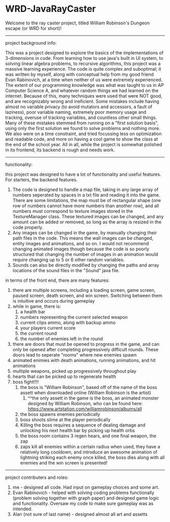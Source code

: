 # WRD-JavaRayCaster

Welcome to the ray caster project, titled William Robinson's Dungeon escape (or WRD for short)!

---------------------------------------------------------------------------------------------------------------------------------------------------------------------------------------------------------------------------------------------------------------------------------------------------------------------------------

project background info:

This was a project designed to explore the basics of the implementations of 3-dimensions in code. From learning how to use java's built in UI system, to solving linear algebra problems, to recursive algorithms, this project was a massive learning experience. The code is quite complex and suboptimal; it was written by myself, along with conceptual help from my good friend Evan Rabinovich, at a time when neither of us were extremely experienced. The extent of our programming knowledge was what was taught to us in AP Computer Science A, and whatever random things we had learned on the internet. Because of this, many techniques were used that were NOT good, and are recognizably wrong and ineficient. Some mistakes include having almost no variable privacy (to avoid mutators and accessors, a fault of laziness), poor variable naming, extremely poor memory usage and tracking, overuse of tracking variables, and countless other small things. Many of these mistakes stemmed from running on a "first solution basis", using only the first solution we found to solve problems and nothing more. We also were on a time constraint, and tried focussing less on optimization and readable code, and more on having a cool game to show the class at the end of the school year. All in all, while the project is somewhat polished in its frontend, its backend is rough and needs work.

---------------------------------------------------------------------------------------------------------------------------------------------------------------------------------------------------------------------------------------------------------------------------------------------------------------------------------

functionality:

this project was designed to have a lot of functionality and useful features. For starters, the backend features. 
1. The code is designed to handle a map file, taking in any large array of numbers seperated by spaces in a txt file and reading it into the game. There are some limitations, the map must be of rectangular shape (one row of numbers cannot have more numbers than another row), and all numbers must correspond to texture      images stored in the TextureManager class. These textured images can be changed, and any amount can be added or removed, so long as the array is resized in the code properly.
2. Any images can be changed in the game, by manually changing their path files in the code. This means the wall images can be changed, entity images and animations, and so on. I would not recommend changing animated images though because the code is so poorly structured that changing the number of images in an            animation would require changing up to 5 or 6 other random variables.
3. Sounds can also be directly modified by changing the paths and array locations of the sound files in the "Sound" java file.

in terms of the front end, there are many features:

1. there are multiple screens, including a loading screen, game screen, paused screen, death screen, and win screen. Switching between them is intuitive and occurs during gameplay
2. while in game, there is:
      1. a health bar
      2. numbers representing the current selected weapon
      3. current clips ammo, along with backup ammo
      4. your players current score
      5. the current round
      6. the number of enemies left in the round
3. there are doors that must be opened to progress in the game, and can only be opened after completing progressively difficult rounds. These doors lead to seperate "rooms" where new enemies spawn
4. animated enimies with death animations, running animations, and hit animations
5. multiple weapons, picked up progressively throughout play
6. hearts that can be picked up to regenerate health
7. boss fight!!!!
      1. the boss is "William Robinson", based off of the name of the boss assett when downloaded online (William Robinson is the artist)
           1. ^^the only assett in the game is the boss, an animated monster designed by William Robinson, who can be found here: https://www.artstation.com/williamrobinson/albums/all
      2. the boss spawns enemies periodically
      3. boss shoots slime at the player periodically
      4. Killing the boss requires a sequence of dealing damage and unlocking his next health bar by picking up health orbs
      5. the boss room contains 3 regen hears, and one final weapon, the zap
      6. zaps kill all enemies within a certain radius when used, they have a relatively long cooldown, and introduce an awesome animation of lightning striking each enemy
         once killed, the boss dies along with all enemies and the win screen is presented!

-------------------------------------------------------------------------------------------------------------------------------------------------------------------------------------------------------------------------------------------------------------------------------------------------------------------------------

project contributers and roles:
1. me - designed all code. Had input on gameplay choices and some art.
2. Evan Rabinovich - helped with solving coding problems functionally (problem solving together with graph paper) and designed game logic and functionality. Oversaw my code to make sure gameplay was as intended.
3. Alan (not sure of last name) - designed almost all art and assetts
